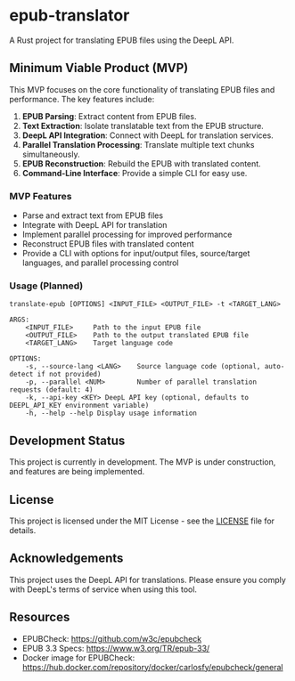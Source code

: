 # epub-translator

A Rust project for translating EPUB files using the DeepL API.

## Minimum Viable Product (MVP)

This MVP focuses on the core functionality of translating EPUB files and performance. The key features include:

1. **EPUB Parsing**: Extract content from EPUB files.
2. **Text Extraction**: Isolate translatable text from the EPUB structure.
3. **DeepL API Integration**: Connect with DeepL for translation services.
4. **Parallel Translation Processing**: Translate multiple text chunks simultaneously.
5. **EPUB Reconstruction**: Rebuild the EPUB with translated content.
6. **Command-Line Interface**: Provide a simple CLI for easy use.

### MVP Features

- Parse and extract text from EPUB files
- Integrate with DeepL API for translation
- Implement parallel processing for improved performance
- Reconstruct EPUB files with translated content
- Provide a CLI with options for input/output files, source/target languages, and parallel processing control

### Usage (Planned)

```
translate-epub [OPTIONS] <INPUT_FILE> <OUTPUT_FILE> -t <TARGET_LANG>

ARGS:
    <INPUT_FILE>     Path to the input EPUB file
    <OUTPUT_FILE>    Path to the output translated EPUB file
    <TARGET_LANG>    Target language code

OPTIONS:
    -s, --source-lang <LANG>    Source language code (optional, auto-detect if not provided)
    -p, --parallel <NUM>        Number of parallel translation requests (default: 4)
    -k, --api-key <KEY> DeepL API key (optional, defaults to DEEPL_API_KEY environment variable)
    -h, --help --help Display usage information
```

## Development Status

This project is currently in development. The MVP is under construction, and features are being implemented.

## License

This project is licensed under the MIT License - see the [LICENSE](LICENSE) file for details.

## Acknowledgements

This project uses the DeepL API for translations. Please ensure you comply with DeepL's terms of service when using this tool.

## Resources
- EPUBCheck: https://github.com/w3c/epubcheck
- EPUB 3.3 Specs: https://www.w3.org/TR/epub-33/
- Docker image for EPUBCheck: https://hub.docker.com/repository/docker/carlosfy/epubcheck/general
